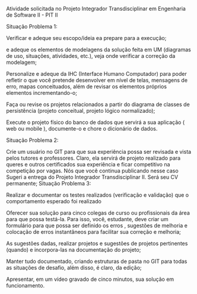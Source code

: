 Atividade solicitada no Projeto Integrador Transdisciplinar em Engenharia de Software II - PIT II

Situação Problema 1:

Verificar e adeque seu escopo/ideia ea prepare para a execução;

e adeque os elementos de modelagens da solução feita em UM (diagramas de uso, situações, atividades, etc.), veja onde verificar a correção da modelagem;

Personalize e adeque da IHC (Interface Humano Computador) para poder refletir o que você pretende desenvolver em nível de telas, mensagens de erro, mapas conceituados, além de revisar os elementos próprios elementos incrementando-o;

Faça ou revise os projetos relacionados a partir do diagrama de classes de persistência (projeto conceitual, projeto lógico normalizado);

Execute o projeto físico do banco de dados que servirá a sua aplicação ( web ou mobile ), documente-o e chore o dicionário de dados.

Situação Problema 2:

Crie um usuário no GIT para que sua experiência possa ser revisada e vista pelos tutores e professores. Claro, ela servirá de projeto realizado para queres e outros certificados sua experiência e ficar competitivo na competição por vagas. Nós que você continua publicando nesse caso Sugeri a entrega do Projeto Integrador Transdisciplinar II. Será seu CV permanente;
Situação Problema 3:

Realizar e documentar os testes realizados (verificação e validação) que o comportamento esperado foi realizado

Oferecer sua solução para cinco colegas de curso ou profissionais da área para que possa testá-la. Para isso, você, estudante, deve criar um formulário para que possa ser definido os erros , sugestões de melhoria e colocação de erros instantâneos para facilitar sua correção e melhoria;

As sugestões dadas, realizar projetos e sugestões de projetos pertinentes (quando) e incorpora-las na documentação do projeto;

Manter tudo documentado, criando estruturas de pasta no GIT para todas as situações de desafio, além disso, é claro, da edição;

Apresentar, em um vídeo gravado de cinco minutos, sua solução em funcionamento.
